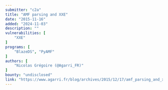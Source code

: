 ```yaml
---
submitter: "c2a"
title: "AMF parsing and XXE"
date: "2015-11-16"
added: "2024-11-03"
description: ""
vulnerabilities: [
    "XXE"
]
programs: [
    "BlazeDS", "PyAMF"
]
authors: [
    "Nicolas Grégoire (@Agarri_FR)"
]
bounty: "undisclosed"
link: "https://www.agarri.fr/blog/archives/2015/12/17/amf_parsing_and_xxe/index.html"
---
```




